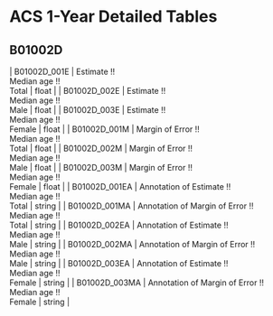 # ACS 1-Year Detailed Tables

## B01002D

| B01002D_001E | Estimate !!<br>Median age !!<br>Total | float |
| B01002D_002E | Estimate !!<br>Median age !!<br>Male | float |
| B01002D_003E | Estimate !!<br>Median age !!<br>Female | float |
| B01002D_001M | Margin of Error !!<br>Median age !!<br>Total | float |
| B01002D_002M | Margin of Error !!<br>Median age !!<br>Male | float |
| B01002D_003M | Margin of Error !!<br>Median age !!<br>Female | float |
| B01002D_001EA | Annotation of Estimate !!<br>Median age !!<br>Total | string |
| B01002D_001MA | Annotation of Margin of Error !!<br>Median age !!<br>Total | string |
| B01002D_002EA | Annotation of Estimate !!<br>Median age !!<br>Male | string |
| B01002D_002MA | Annotation of Margin of Error !!<br>Median age !!<br>Male | string |
| B01002D_003EA | Annotation of Estimate !!<br>Median age !!<br>Female | string |
| B01002D_003MA | Annotation of Margin of Error !!<br>Median age !!<br>Female | string |

